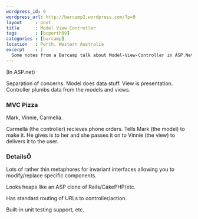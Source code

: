 ```yaml
--- 
wordpress_id: 9
wordpress_url: http://barcamp2.wordpress.com/?p=9
layout     : post
title      : Model View Controller
tags       : [bcperth09]
categories : [barcamp]
location   : Perth, Western Australia
excerpt    : |
  Some notes from a Barcamp talk about Model-View-Controller in ASP.Net.
---
```


(In ASP.net)

Separation of concerns. Model does data stuff. View is presentation. Controller plumbs data from the models and views.

<h3>MVC Pizza</h3>

Mark, Vinnie, Carmella.

Carmella (the controller) recieves phone orders. Tells Mark (the model) to make it. He gives is to her and she passes it on to Vinnie (the view) to delivers it to the user.

<h3>DetailsÖ</h3>

Lots of rather thin metaphores for invariant interfaces allowing you to modify/replace specific components.

Looks heaps like an ASP clone of Rails/CakePHP/etc.

Has standard routing of URLs to controller/action.

Built-in unit testing support, etc.
